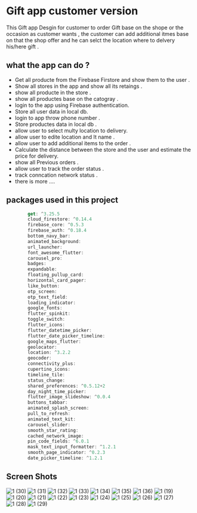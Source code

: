 # Gift app customer version

This Gift app Desgin for customer to order Gift base on the shope or the occasion as customer wants ,
the customer can add additional itmes  base on that the shop offer and he can selct the location where to delvery his/here gift .

## what the app can do ?
- Get all producte from the Firebase Firstore and show them to the user .
- Show all stores in the app and show all its retaings .
- show all producte in the store .
- show all productes base on the catogray .
- login to the app using Firebase authentication.
- Store all user data in local db.
- login to app throw phone number .
- Store productes data in local db .
- allow user to select multy location to delivery.
- allow user to edite location and It name .
- allow user to add additional items to the order .
- Calculate the distance between the store and the user and estimate the price for delivery.
- show all Previous orders .
- allow user to track the order status .
- track conncation network status .
- there is more ....

## packages used in this project
```dart
        get: ^3.25.5
        cloud_firestore: ^0.14.4
        firebase_core: ^0.5.3
        firebase_auth: ^0.18.4
        bottom_navy_bar:
        animated_background:
        url_launcher:
        font_awesome_flutter:
        carousel_pro:
        badges:
        expandable:
        floating_pullup_card:
        horizontal_card_pager:
        like_button:
        otp_screen:
        otp_text_field:
        loading_indicator:
        google_fonts:
        flutter_spinkit:
        toggle_switch:
        flutter_icons:
        flutter_datetime_picker:
        flutter_date_picker_timeline:
        google_maps_flutter:
        geolocator:
        location: ^3.2.2
        geocoder:
        connectivity_plus:
        cupertino_icons:
        timeline_tile:
        status_change:
        shared_preferences: ^0.5.12+2
        day_night_time_picker:
        flutter_image_slideshow: ^0.0.4
        buttons_tabbar:
        animated_splash_screen:
        pull_to_refresh:
        animated_text_kit:
        carousel_slider:
        smooth_star_rating:
        cached_network_image:
        pin_code_fields: ^6.0.1
        mask_text_input_formatter: ^1.2.1
        smooth_page_indicator: ^0.2.3
        date_picker_timeline: ^1.2.1
```
## Screen Shots
![1 (30)](https://user-images.githubusercontent.com/75394655/179774074-02bf259b-af19-4778-9c46-1365e48cb8d9.jpg)
![1 (31)](https://user-images.githubusercontent.com/75394655/179774080-deddac4b-a336-4d3d-9da0-36796a331663.jpg)
![1 (32)](https://user-images.githubusercontent.com/75394655/179774100-5927263c-d37f-4045-b203-a307945210cf.jpg)
![1 (33)](https://user-images.githubusercontent.com/75394655/179774105-e5ccd9b3-5508-4f41-bd1a-dad8bd48cc66.jpg)
![1 (34)](https://user-images.githubusercontent.com/75394655/179774118-03b12db8-510e-4b9f-9187-727d4f5fe734.jpg)
![1 (35)](https://user-images.githubusercontent.com/75394655/179774120-23d0380c-68ce-43ee-90d3-de1497b4b0c2.jpg)
![1 (36)](https://user-images.githubusercontent.com/75394655/179774128-fbd2679d-f378-4913-bec3-a874388a7fd5.jpg)
![1 (19)](https://user-images.githubusercontent.com/75394655/179774135-b04085f1-6ab2-440c-92bb-78e1a55f8446.jpg)
![1 (20)](https://user-images.githubusercontent.com/75394655/179774143-70a723a8-f8cb-45ee-87c1-7b078d1e5439.jpg)
![1 (21)](https://user-images.githubusercontent.com/75394655/179774152-a4e7347e-f973-42bd-8495-168b88d6dfa0.jpg)
![1 (22)](https://user-images.githubusercontent.com/75394655/179774157-0b111c2d-0d09-428b-a0d6-bd187d6cceea.jpg)
![1 (23)](https://user-images.githubusercontent.com/75394655/179774164-f804a6ad-6162-40a9-bedf-a3da53c8aa7c.jpg)
![1 (24)](https://user-images.githubusercontent.com/75394655/179774172-6f505cbd-b3af-477c-a43a-3aca2b54c6e2.jpg)
![1 (25)](https://user-images.githubusercontent.com/75394655/179774180-b2a38ebc-412d-4044-be6d-e1f072607c2f.jpg)
![1 (26)](https://user-images.githubusercontent.com/75394655/179774191-443e5fcb-2442-48e3-bddb-eebdb069fea4.jpg)
![1 (27)](https://user-images.githubusercontent.com/75394655/179774198-f34770c1-aee4-4960-990f-995dbfa285ec.jpg)
![1 (28)](https://user-images.githubusercontent.com/75394655/179774202-e0083dab-0416-4054-b63c-0065c67da050.jpg)
![1 (29)](https://user-images.githubusercontent.com/75394655/179774203-50059aab-63c0-4efd-a8d0-072ef5382d01.jpg)






